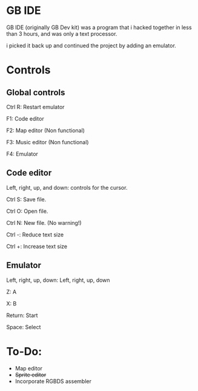 # GB IDE
GB IDE (originally GB Dev kit) was a program that i hacked together in less than 3 hours, and was only a text processor.

i picked it back up and continued the project by adding an emulator.

# Controls
## Global controls
Ctrl R: Restart emulator

F1: Code editor

F2: Map editor (Non functional)

F3: Music editor (Non functional)

F4: Emulator
## Code editor
Left, right, up, and down: controls for the cursor.

Ctrl S: Save file.

Ctrl O: Open file.

Ctrl N: New file. (No warning!)

Ctrl -: Reduce text size

Ctrl +: Increase text size
## Emulator
Left, right, up, down: Left, right, up, down

Z: A

X: B

Return: Start

Space: Select

# To-Do:
- Map editor
- ~~Sprite editor~~
- Incorporate RGBDS assembler

